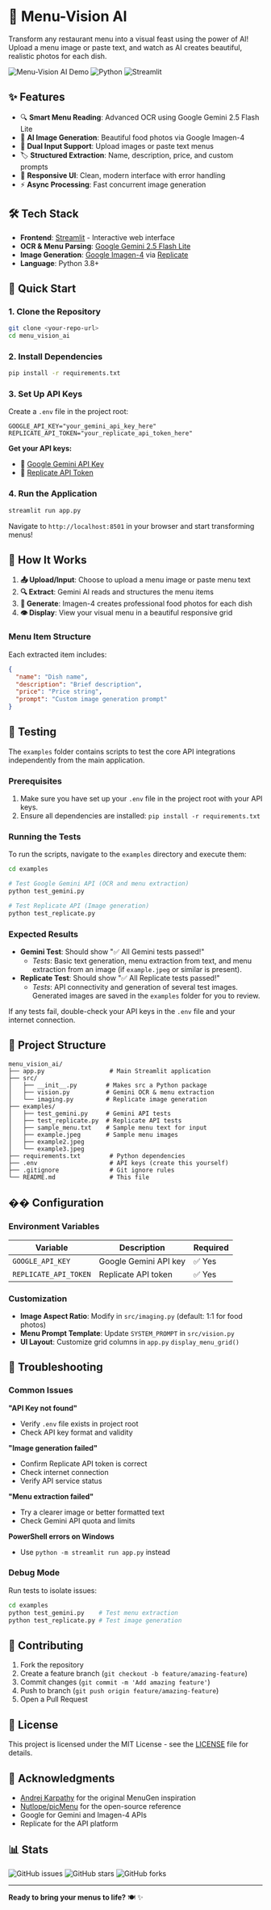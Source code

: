 # 📸 Menu-Vision AI

Transform any restaurant menu into a visual feast using the power of AI! Upload a menu image or paste text, and watch as AI creates beautiful, realistic photos for each dish.

![Menu-Vision AI Demo](https://img.shields.io/badge/AI-Powered-blue) ![Python](https://img.shields.io/badge/Python-3.8+-green) ![Streamlit](https://img.shields.io/badge/Streamlit-1.28+-red)

## ✨ Features

- 🔍 **Smart Menu Reading**: Advanced OCR using Google Gemini 2.5 Flash Lite
- 🎨 **AI Image Generation**: Beautiful food photos via Google Imagen-4
- 📱 **Dual Input Support**: Upload images or paste text menus
- 🏷️ **Structured Extraction**: Name, description, price, and custom prompts
- 🎯 **Responsive UI**: Clean, modern interface with error handling
- ⚡ **Async Processing**: Fast concurrent image generation

## 🛠️ Tech Stack

- **Frontend**: [Streamlit](https://streamlit.io/) - Interactive web interface
- **OCR & Menu Parsing**: [Google Gemini 2.5 Flash Lite](https://deepmind.google/technologies/gemini/)
- **Image Generation**: [Google Imagen-4](https://deepmind.google/technologies/imagen-4/) via [Replicate](https://replicate.com/)
- **Language**: Python 3.8+

## 🚀 Quick Start

### 1. Clone the Repository
```bash
git clone <your-repo-url>
cd menu_vision_ai
```

### 2. Install Dependencies
```bash
pip install -r requirements.txt
```

### 3. Set Up API Keys
Create a `.env` file in the project root:
```env
GOOGLE_API_KEY="your_gemini_api_key_here"
REPLICATE_API_TOKEN="your_replicate_api_token_here"
```

**Get your API keys:**
- 🔗 [Google Gemini API Key](https://makersuite.google.com/app/apikey)
- 🔗 [Replicate API Token](https://replicate.com/account/api-tokens)

### 4. Run the Application
```bash
streamlit run app.py
```

Navigate to `http://localhost:8501` in your browser and start transforming menus!

## 📖 How It Works

1. **📤 Upload/Input**: Choose to upload a menu image or paste menu text
2. **🔍 Extract**: Gemini AI reads and structures the menu items
3. **🎨 Generate**: Imagen-4 creates professional food photos for each dish
4. **👁️ Display**: View your visual menu in a beautiful responsive grid

### Menu Item Structure
Each extracted item includes:
```json
{
  "name": "Dish name",
  "description": "Brief description", 
  "price": "Price string",
  "prompt": "Custom image generation prompt"
}
```

## 🧪 Testing

The `examples` folder contains scripts to test the core API integrations independently from the main application.

### Prerequisites

1.  Make sure you have set up your `.env` file in the project root with your API keys.
2.  Ensure all dependencies are installed: `pip install -r requirements.txt`

### Running the Tests

To run the scripts, navigate to the `examples` directory and execute them:

```bash
cd examples

# Test Google Gemini API (OCR and menu extraction)
python test_gemini.py

# Test Replicate API (Image generation)
python test_replicate.py
```

### Expected Results

-   **Gemini Test**: Should show "✅ All Gemini tests passed!"
    -   *Tests*: Basic text generation, menu extraction from text, and menu extraction from an image (if `example.jpeg` or similar is present).
-   **Replicate Test**: Should show "✅ All Replicate tests passed!"
    -   *Tests*: API connectivity and generation of several test images. Generated images are saved in the `examples` folder for you to review.

If any tests fail, double-check your API keys in the `.env` file and your internet connection.

## 📁 Project Structure

```
menu_vision_ai/
├── app.py                  # Main Streamlit application
├── src/
│   ├── __init__.py        # Makes src a Python package
│   ├── vision.py          # Gemini OCR & menu extraction  
│   └── imaging.py         # Replicate image generation
├── examples/
│   ├── test_gemini.py     # Gemini API tests
│   ├── test_replicate.py  # Replicate API tests
│   ├── sample_menu.txt    # Sample menu text for input
│   ├── example.jpeg       # Sample menu images
│   ├── example2.jpeg
│   └── example3.jpeg
├── requirements.txt        # Python dependencies
├── .env                    # API keys (create this yourself)
├── .gitignore              # Git ignore rules
└── README.md               # This file
```

## �� Configuration

### Environment Variables

| Variable | Description | Required |
|----------|-------------|----------|
| `GOOGLE_API_KEY` | Google Gemini API key | ✅ Yes |
| `REPLICATE_API_TOKEN` | Replicate API token | ✅ Yes |

### Customization

- **Image Aspect Ratio**: Modify in `src/imaging.py` (default: 1:1 for food photos)
- **Menu Prompt Template**: Update `SYSTEM_PROMPT` in `src/vision.py`
- **UI Layout**: Customize grid columns in `app.py` `display_menu_grid()`

## 🐛 Troubleshooting

### Common Issues

**"API Key not found"**
- Verify `.env` file exists in project root
- Check API key format and validity

**"Image generation failed"**  
- Confirm Replicate API token is correct
- Check internet connection
- Verify API service status

**"Menu extraction failed"**
- Try a clearer image or better formatted text
- Check Gemini API quota and limits

**PowerShell errors on Windows**
- Use `python -m streamlit run app.py` instead

### Debug Mode
Run tests to isolate issues:
```bash
cd examples
python test_gemini.py    # Test menu extraction
python test_replicate.py # Test image generation
```

## 🤝 Contributing

1. Fork the repository
2. Create a feature branch (`git checkout -b feature/amazing-feature`)
3. Commit changes (`git commit -m 'Add amazing feature'`)
4. Push to branch (`git push origin feature/amazing-feature`) 
5. Open a Pull Request

## 📄 License

This project is licensed under the MIT License - see the [LICENSE](LICENSE) file for details.

## 🙏 Acknowledgments

- [Andrej Karpathy](https://karpathy.bearblog.dev/vibe-coding-menugen/) for the original MenuGen inspiration
- [Nutlope/picMenu](https://github.com/Nutlope/picMenu) for the open-source reference
- Google for Gemini and Imagen-4 APIs
- Replicate for the API platform

## 📊 Stats

![GitHub issues](https://img.shields.io/github/issues/yourusername/menu-vision-ai)
![GitHub stars](https://img.shields.io/github/stars/yourusername/menu-vision-ai)
![GitHub forks](https://img.shields.io/github/forks/yourusername/menu-vision-ai)

---

**Ready to bring your menus to life?** 🍽️ ✨ 